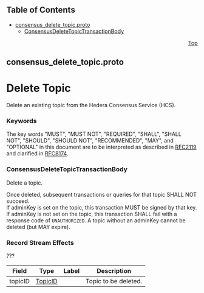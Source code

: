 ## Table of Contents

- [consensus_delete_topic.proto](#consensus_delete_topic-proto)
    - [ConsensusDeleteTopicTransactionBody](#proto-ConsensusDeleteTopicTransactionBody)
  



<a name="consensus_delete_topic-proto"></a>
<p align="right"><a href="#top">Top</a></p>

## consensus_delete_topic.proto
# Delete Topic
Delete an existing topic from the Hedera Consensus Service (HCS).

### Keywords
The key words "MUST", "MUST NOT", "REQUIRED", "SHALL", "SHALL NOT",
"SHOULD", "SHOULD NOT", "RECOMMENDED", "MAY", and "OPTIONAL" in this
document are to be interpreted as described in
[RFC2119](https://www.ietf.org/rfc/rfc2119) and clarified in
[RFC8174](https://www.ietf.org/rfc/rfc8174).


<a name="proto-ConsensusDeleteTopicTransactionBody"></a>

### ConsensusDeleteTopicTransactionBody
Delete a topic.

Once deleted, subsequent transactions or queries for that topic SHALL NOT
succeed.<br/>
If adminKey is set on the topic, this transaction MUST be signed by that
key.<br/>
If adminKey is not set on the topic, this transaction SHALL fail with a
response code of `UNAUTHORIZED`. A topic without an adminKey cannot be
deleted (but MAY expire).

### Record Stream Effects
???


| Field | Type | Label | Description |
| ----- | ---- | ----- | ----------- |
| topicID | [TopicID](#proto-TopicID) |  | Topic to be deleted. |





 <!-- end messages -->

 <!-- end enums -->

 <!-- end HasExtensions -->

 <!-- end services -->


